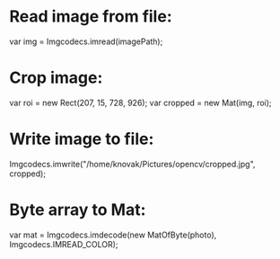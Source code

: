 # Read image from file:
var img = Imgcodecs.imread(imagePath);

# Crop image:
var roi = new Rect(207, 15, 728, 926);
var cropped = new Mat(img, roi);

# Write image to file:
Imgcodecs.imwrite("/home/knovak/Pictures/opencv/cropped.jpg", cropped);

# Byte array to Mat:
var mat = Imgcodecs.imdecode(new MatOfByte(photo), Imgcodecs.IMREAD_COLOR);

